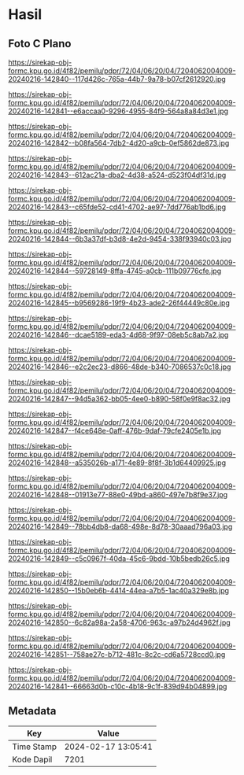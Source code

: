 # Hasil

## Foto C Plano

https://sirekap-obj-formc.kpu.go.id/4f82/pemilu/pdpr/72/04/06/20/04/7204062004009-20240216-142840--117d426c-765a-44b7-9a78-b07cf2612920.jpg

https://sirekap-obj-formc.kpu.go.id/4f82/pemilu/pdpr/72/04/06/20/04/7204062004009-20240216-142841--e6accaa0-9296-4955-84f9-564a8a84d3e1.jpg

https://sirekap-obj-formc.kpu.go.id/4f82/pemilu/pdpr/72/04/06/20/04/7204062004009-20240216-142842--b08fa564-7db2-4d20-a9cb-0ef5862de873.jpg

https://sirekap-obj-formc.kpu.go.id/4f82/pemilu/pdpr/72/04/06/20/04/7204062004009-20240216-142843--612ac21a-dba2-4d38-a524-d523f04df31d.jpg

https://sirekap-obj-formc.kpu.go.id/4f82/pemilu/pdpr/72/04/06/20/04/7204062004009-20240216-142843--c65fde52-cd41-4702-ae97-7dd776ab1bd6.jpg

https://sirekap-obj-formc.kpu.go.id/4f82/pemilu/pdpr/72/04/06/20/04/7204062004009-20240216-142844--6b3a37df-b3d8-4e2d-9454-338f93940c03.jpg

https://sirekap-obj-formc.kpu.go.id/4f82/pemilu/pdpr/72/04/06/20/04/7204062004009-20240216-142844--59728149-8ffa-4745-a0cb-111b09776cfe.jpg

https://sirekap-obj-formc.kpu.go.id/4f82/pemilu/pdpr/72/04/06/20/04/7204062004009-20240216-142845--b9569286-19f9-4b23-ade2-26f44449c80e.jpg

https://sirekap-obj-formc.kpu.go.id/4f82/pemilu/pdpr/72/04/06/20/04/7204062004009-20240216-142846--dcae5189-eda3-4d68-9f97-08eb5c8ab7a2.jpg

https://sirekap-obj-formc.kpu.go.id/4f82/pemilu/pdpr/72/04/06/20/04/7204062004009-20240216-142846--e2c2ec23-d866-48de-b340-7086537c0c18.jpg

https://sirekap-obj-formc.kpu.go.id/4f82/pemilu/pdpr/72/04/06/20/04/7204062004009-20240216-142847--94d5a362-bb05-4ee0-b890-58f0e9f8ac32.jpg

https://sirekap-obj-formc.kpu.go.id/4f82/pemilu/pdpr/72/04/06/20/04/7204062004009-20240216-142847--f4ce648e-0aff-476b-9daf-79cfe2405e1b.jpg

https://sirekap-obj-formc.kpu.go.id/4f82/pemilu/pdpr/72/04/06/20/04/7204062004009-20240216-142848--a535026b-a171-4e89-8f8f-3b1d64409925.jpg

https://sirekap-obj-formc.kpu.go.id/4f82/pemilu/pdpr/72/04/06/20/04/7204062004009-20240216-142848--01913e77-88e0-49bd-a860-497e7b8f9e37.jpg

https://sirekap-obj-formc.kpu.go.id/4f82/pemilu/pdpr/72/04/06/20/04/7204062004009-20240216-142849--78bb4db8-da68-498e-8d78-30aaad796a03.jpg

https://sirekap-obj-formc.kpu.go.id/4f82/pemilu/pdpr/72/04/06/20/04/7204062004009-20240216-142849--c5c0967f-40da-45c6-9bdd-10b5bedb26c5.jpg

https://sirekap-obj-formc.kpu.go.id/4f82/pemilu/pdpr/72/04/06/20/04/7204062004009-20240216-142850--15b0eb6b-4414-44ea-a7b5-1ac40a329e8b.jpg

https://sirekap-obj-formc.kpu.go.id/4f82/pemilu/pdpr/72/04/06/20/04/7204062004009-20240216-142850--6c82a98a-2a58-4706-963c-a97b24d4962f.jpg

https://sirekap-obj-formc.kpu.go.id/4f82/pemilu/pdpr/72/04/06/20/04/7204062004009-20240216-142851--758ae27c-b712-481c-8c2c-cd6a5728ccd0.jpg

https://sirekap-obj-formc.kpu.go.id/4f82/pemilu/pdpr/72/04/06/20/04/7204062004009-20240216-142841--66663d0b-c10c-4b18-9c1f-839d94b04899.jpg


## Metadata

| Key        | Value               |
| ---------- | ------------------- |
| Time Stamp | 2024-02-17 13:05:41 |
| Kode Dapil | 7201                |



